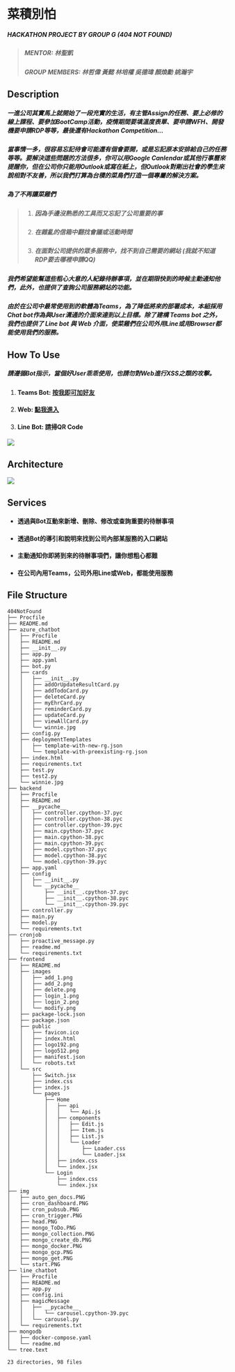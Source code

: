 # 菜積別怕
##### HACKATHON PROJECT BY GROUP G (404 NOT FOUND)
> ##### MENTOR: 林聖凱
> ##### GROUP MEMBERS: 林哲偉 黃懿 林培權 吳德瑋 顏煥勳 姚瀚宇

## Description
##### 一進公司其實馬上就開始了一段充實的生活，有主管Assign的任務、要上必修的線上課程、要參加BootCamp活動，疫情期間要填溫度表單、要申請WFH、開發機要申請RDP等等，最後還有Hackathon Competition...
##### 當事情一多，很容易忘記待會可能還有個會要開，或是忘記原本安排給自己的任務等等。要解決這些問題的方法很多，你可以用Google Canlendar或其他行事曆來提醒你，但在公司你只能用Outlook或寫在紙上，但Outlook對剛出社會的學生來說相對不友善，所以我們打算為台積的菜鳥們打造一個專屬的解決方案。
##### 為了不再讓菜雞們
> 1. ##### 因為手邊沒熟悉的工具而又忘記了公司重要的事
> 2. ##### 在雜亂的信箱中翻找會議或活動時間
> 3. ##### 在面對公司提供的眾多服務中，找不到自己需要的網站 (我就不知道RDP要去哪裡申請QQ)
##### 我們希望能幫這些粗心大意的人紀錄待辦事項，並在期限快到的時候主動通知他們，此外，也提供了查詢公司服務網站的功能。

##### 由於在公司中最常使用到的軟體為Teams，為了降低將來的部署成本，本組採用Chat bot作為與User溝通的介面來達到以上目標。除了建構 ***Teams bot*** 之外，我們也提供了 ***Line bot*** 與 ***Web*** 介面，使菜雞們在公司外用Line或用Browser都能使用我們的服務。

## How To Use 
##### 請遵循Bot指示，當個好User乖乖使用，也請勿對Web進行XSS之類的攻擊。
1. #### Teams Bot: [按我即可加好友](https://teams.microsoft.com/l/chat/0/0?users=28:30eba4f2-6e15-458b-9fdf-f8bbf25efb4f)
2. #### Web: [點我進入](https://tsmc-todolist.de.r.appspot.com/)
3. #### Line Bot: 請掃QR Code
![](https://i.imgur.com/whsUhBP.png)


## Architecture
![](https://i.imgur.com/lzJ34uG.jpg)
##### 

## Services

* #### 透過與Bot互動來新增、刪除、修改或查詢重要的待辦事項
* #### 透過Bot的導引和說明來找到公司內部某服務的入口網站
* #### 主動通知你即將到來的待辦事項們，讓你想粗心都難
* #### 在公司內用Teams，公司外用Line或Web，都能使用服務

## File Structure
```
404NotFound
├── Procfile
├── README.md
├── azure_chatbot
│   ├── Procfile
│   ├── README.md
│   ├── __init__.py
│   ├── app.py
│   ├── app.yaml
│   ├── bot.py
│   ├── cards
│   │   ├── __init__.py
│   │   ├── addOrUpdateResultCard.py
│   │   ├── addTodoCard.py
│   │   ├── deleteCard.py
│   │   ├── myEhrCard.py
│   │   ├── reminderCard.py
│   │   ├── updateCard.py
│   │   ├── viewAllCard.py
│   │   └── winnie.jpg
│   ├── config.py
│   ├── deploymentTemplates
│   │   ├── template-with-new-rg.json
│   │   └── template-with-preexisting-rg.json
│   ├── index.html
│   ├── requirements.txt
│   ├── test.py
│   ├── test2.py
│   └── winnie.jpg
├── backend
│   ├── Procfile
│   ├── README.md
│   ├── __pycache__
│   │   ├── controller.cpython-37.pyc
│   │   ├── controller.cpython-38.pyc
│   │   ├── controller.cpython-39.pyc
│   │   ├── main.cpython-37.pyc
│   │   ├── main.cpython-38.pyc
│   │   ├── main.cpython-39.pyc
│   │   ├── model.cpython-37.pyc
│   │   ├── model.cpython-38.pyc
│   │   └── model.cpython-39.pyc
│   ├── app.yaml
│   ├── config
│   │   ├── __init__.py
│   │   └── __pycache__
│   │       ├── __init__.cpython-37.pyc
│   │       ├── __init__.cpython-38.pyc
│   │       └── __init__.cpython-39.pyc
│   ├── controller.py
│   ├── main.py
│   ├── model.py
│   └── requirements.txt
├── cronjob
│   ├── proactive_message.py
│   ├── readme.md
│   └── requirements.txt
├── frontend
│   ├── README.md
│   ├── images
│   │   ├── add_1.png
│   │   ├── add_2.png
│   │   ├── delete.png
│   │   ├── login_1.png
│   │   ├── login_2.png
│   │   └── modify.png
│   ├── package-lock.json
│   ├── package.json
│   ├── public
│   │   ├── favicon.ico
│   │   ├── index.html
│   │   ├── logo192.png
│   │   ├── logo512.png
│   │   ├── manifest.json
│   │   └── robots.txt
│   └── src
│       ├── Switch.jsx
│       ├── index.css
│       ├── index.js
│       └── pages
│           ├── Home
│           │   ├── api
│           │   │   └── Api.js
│           │   ├── components
│           │   │   ├── Edit.js
│           │   │   ├── Item.js
│           │   │   ├── List.js
│           │   │   └── Loader
│           │   │       ├── Loader.css
│           │   │       └── Loader.jsx
│           │   ├── index.css
│           │   └── index.jsx
│           └── Login
│               ├── index.css
│               └── index.jsx
├── img
│   ├── auto_gen_docs.PNG
│   ├── cron_dashboard.PNG
│   ├── cron_pubsub.PNG
│   ├── cron_trigger.PNG
│   ├── head.PNG
│   ├── mongo_ToDo.PNG
│   ├── mongo_collection.PNG
│   ├── mongo_create_db.PNG
│   ├── mongo_docker.PNG
│   ├── mongo_gcp.PNG
│   ├── mongo_get.PNG
│   └── start.PNG
├── line_chatbot
│   ├── Procfile
│   ├── README.md
│   ├── app.py
│   ├── config.ini
│   ├── magicMessage
│   │   ├── __pycache__
│   │   │   └── carousel.cpython-39.pyc
│   │   └── carousel.py
│   └── requirements.txt
├── mongodb
│   ├── docker-compose.yaml
│   └── readme.md
└── tree.text

23 directories, 98 files

```
